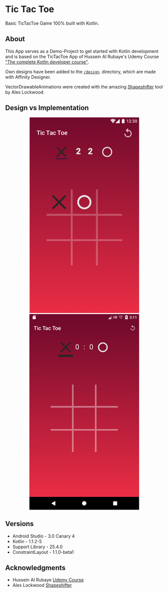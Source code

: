 # Tic Tac Toe 

Basic TicTacToe Game 100% built with Kotlin.

## About

This App serves as a Demo-Project to get started with Kotlin development and is based on the TicTacToe
App of Hussein Al Rubaye's Udemy Course ["The complete Kotlin developer course"](https://www.udemy.com/the-complete-kotlin-developer-course/learn/v4/overview).

Own designs have been added to the [`/design`](https://github.com/pwillmann/TicTacToe/tree/master/design). directory, which are made with Affinity Designer.

VectorDrawableAnimations were created with the amazing [Shapeshifter](https://shapeshifter.design/) tool
by Alex Lockwood.

## Design vs Implementation

<p align="center">
  <img src="/design/Main.png" width="350"/>
  <img src="/design/Main_screenshot.png" width="350"/>
</p>


## Versions

* Android Studio    - 3.0 Canary 4
* Kotlin            - 1.1.2-5
* Support Library   - 25.4.0
* ConstraintLayout  - 1.1.0-beta1


## Acknowledgments

* Hussein Al Rubaye [Udemy Course](https://www.udemy.com/the-complete-kotlin-developer-course/learn/v4/content)
* Alex Lockwood [Shapeshifter](https://shapeshifter.design/)